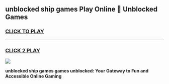 
## unblocked ship games Play Online 👋 Unblocked Games
<h3>
<a href="https://premium.freeplayer.one?title=unblocked_ship_games&ref=19F">CLICK TO PLAY</a></h3>
<hr>

<h3>
<a href="https://premium.freeplayer.one?title=unblocked_ship_games&ref=19F">CLICK 2 PLAY</a>
  
</h3>

<a href="https://premium.freeplayer.one?title=unblocked_ship_games&ref=19F"><img src="https://clearcache.store/games.png"></a>


**unblocked ship games games unblocked: Your Gateway to Fun and Accessible Online Gaming**
